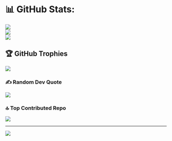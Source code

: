 

# 📊 GitHub Stats:
![](https://github-readme-stats.vercel.app/api?username=Networkchuck10&theme=radical&hide_border=false&include_all_commits=true&count_private=true)<br/>
![](https://github-readme-streak-stats.herokuapp.com/?user=Networkchuck10&theme=radical&hide_border=false)<br/>
![](https://github-readme-stats.vercel.app/api/top-langs/?username=Networkchuck10&theme=radical&hide_border=false&include_all_commits=true&count_private=true&layout=compact)

## 🏆 GitHub Trophies
![](https://github-profile-trophy.vercel.app/?username=Networkchuck10&theme=radical&no-frame=false&no-bg=true&margin-w=4)

### ✍️ Random Dev Quote
![](https://quotes-github-readme.vercel.app/api?type=horizontal&theme=radical)

### 🔝 Top Contributed Repo
![](https://github-contributor-stats.vercel.app/api?username=Networkchuck10&limit=5&theme=dark&combine_all_yearly_contributions=true)

---
[![](https://visitcount.itsvg.in/api?id=Networkchuck10&icon=0&color=0)](https://visitcount.itsvg.in)

<!-- Proudly created with GPRM ( https://gprm.itsvg.in ) -->
